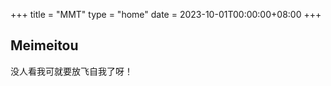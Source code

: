 +++
title = "MMT"
type = "home"
date = 2023-10-01T00:00:00+08:00
+++

## Meimeitou

  没人看我可就要放飞自我了呀！
